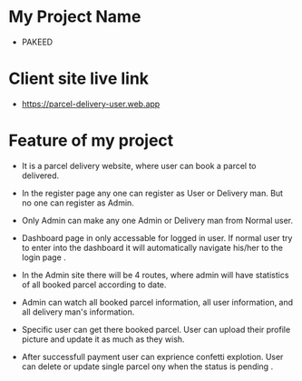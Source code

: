 
# My Project Name

- PAKEED

# Client site live link

- https://parcel-delivery-user.web.app

# Feature of my project

- It is a parcel delivery website, where user can book a parcel to delivered.

- In the register page any one can register as User or Delivery man. But no one can register as Admin.

- Only Admin can make any one Admin or Delivery man from Normal user.

- Dashboard page in only accessable for logged in user. If normal user try to enter into the dashboard it will automatically navigate his/her to the login page .

- In the Admin site there will be 4 routes, where admin will have statistics of all booked parcel according to date. 

- Admin can watch all booked parcel information, all user information, and all delivery man's information.

- Specific user can get there booked parcel. User can upload their profile picture and update it as much as they wish.

- After successfull payment user can exprience confetti explotion. User can delete or update single parcel ony when the status is pending .




